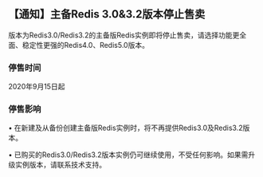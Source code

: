 ## 【通知】主备Redis 3.0&3.2版本停止售卖

版本为Redis3.0/Redis3.2的主备版Redis实例即将停止售卖，请选择功能更全面、稳定性更强的Redis4.0、Redis5.0版本。

### 停售时间

2020年9月15日起

### 停售影响

•	在新建及从备份创建主备版Redis实例时，将不再提供Redis3.0及Redis3.2版本。

•	已购买的Redis3.0/Redis3.2版本实例仍可继续使用，不受任何影响。如果需升级实例版本，请联系技术支持。

